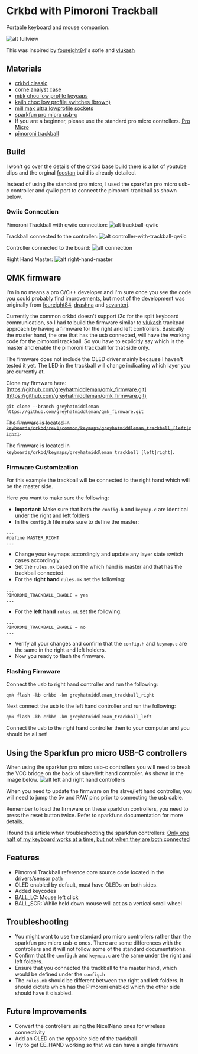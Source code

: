# Crkbd with Pimoroni Trackball
Portable keyboard and mouse companion.

![alt fullview][fullview]

This was inspired by [foureight84](https://github.com/foureight84/sofle-keyboard-pimoroni)'s sofle and [vlukash](https://github.com/vlukash/corne-trackpad)


## Materials
- [crkbd classic](https://www.littlekeyboards.com/collections/corne-pcb-kits/products/crkbd-classic-essentials-kit)
- [corne analyst case](https://www.littlekeyboards.com/collections/corne-cases/products/corne-analyst-case)
- [mbk choc low profile keycaps](https://www.littlekeyboards.com/collections/keycaps/products/mbk-choc-low-profile-keycaps)
- [kailh choc low profile switches (brown)](https://www.littlekeyboards.com/collections/keyboard-switches/products/kailh-choc-low-profile-switches)
- [mill max ultra lowprofile sockets](https://www.littlekeyboards.com/collections/miscellaneous/products/mill-max-ultra-low-profile-sockets)
- [sparkfun pro micro usb-c](https://www.sparkfun.com/products/15795)
 - If you are a beginner, please use the standard pro micro controllers. [Pro Micro](https://www.littlekeyboards.com/collections/mcus/products/pro-micro-black)
- [pimoroni trackball](https://shop.pimoroni.com/products/trackball-breakout)


## Build
I won't go over the details of the crkbd base build there is a lot of youtube clips and the orginal [foostan](https://github.com/foostan/crkbd) build is already detailed.

Instead of using the standard pro micro, I used the sparkfun pro micro usb-c controller and qwiic port to connect the pimoroni trackball as shown below.


### Qwiic Connection
Pimoroni Trackball with qwiic connection:
![alt trackball-qwiic][trackball-qwiic]

Trackball connected to the controller:
![alt controller-with-trackball-qwiic][controller-with-trackball-qwiic]

Controller connected to the board:
![alt connection][connection]

Right Hand Master:
![alt right-hand-master][right-hand-master]


## QMK firmware
I'm in no means a pro C/C++ developer and I'm sure once you see the code you could probably find improvements, but most of the development was originally from [foureight84](https://github.com/foureight84/qmk_firmware/tree/sofle_foureight84/keyboards/sofle/keymaps/foureight84), [drashna](https://github.com/drashna) and [sevanteri](https://github.com/sevanteri/qmk_firmware/tree/master/users/sevanteri).

Currently the common crkbd doesn't support i2c for the split keyboard communication, so I had to build the firmware similar to [vlukash](https://github.com/qmk/qmk_firmware/tree/master/keyboards/crkbd/keymaps) trackpad approach by having a firmware for the right and left controllers. Basically the master hand, the one that has the usb connected, will have the working code for the pimoroni trackball. So you have to explicitly say which is the master and enable the pimoroni trackball for that side only.

The firmware does not include the OLED driver mainly because I haven't tested it yet. The LED in the trackball will change indicating which layer you are currently at.

Clone my firmware here:
[https://github.com/greyhatmiddleman/qmk_firmware.git](https://github.com/greyhatmiddleman/qmk_firmware.git)

```
git clone --branch greyhatmiddleman https://github.com/greyhatmiddleman/qmk_firmware.git
```

~~The firmware is located in ```keyboards/crkbd/rev1/common/keymaps/greyhatmiddleman_trackball_[left|right]```.~~

The firmware is located in ```keyboards/crkbd/keymaps/greyhatmiddleman_trackball_[left|right]```.


### Firmware Customization
For this example the trackball will be connected to the right hand which will be the master side.

Here you want to make sure the following:

- __Important__: Make sure that both the ```config.h``` and ```keymap.c``` are identical under the right and left folders
- In the ```config.h``` file make sure to define the master:
```
...
#define MASTER_RIGHT
...
```
- Change your keymaps accordingly and update any layer state switch cases accordingly.
- Set the ```rules.mk``` based on the which hand is master and that has the trackball connected.
 - For the __right hand__ ```rules.mk``` set the following:
 ```
 ...
 PIMORONI_TRACKBALL_ENABLE = yes
 ...
 ```
 - For the __left hand__ ```rules.mk``` set the following:
 ```
 ...
 PIMORONI_TRACKBALL_ENABLE = no
 ...
 ```
- Verify all your changes and confirm that the ```config.h``` and ```keymap.c``` are the same in the right and left holders.
- Now you ready to flash the firmware.

### Flashing Firmware
Connect the usb to right hand controller and run the following:
```
qmk flash -kb crkbd -km greyhatmiddleman_trackball_right
```

Next connect the usb to the left hand controller and run the following:
```
qmk flash -kb crkbd -km greyhatmiddleman_trackball_left
```

Connect the usb to the right hand controller then to your computer and you should be all set!


## Using the Sparkfun pro micro USB-C controllers
When using the sparkfun pro micro usb-c controllers you will need to break the VCC bridge on the back of slave/left hand controller. As shown in the image below.
![alt left and right hand controllers][left-right-controllers]

When you need to update the firmware on the slave/left hand controller, you will need to jump the 5v and RAW pins prior to connecting the usb cable.

Remember to load the firmware on these sparkfun controllers, you need to press the reset button twice. Refer to sparkfuns documentation for more details.

I found this article when troubleshooting the sparkfun controllers:
[Only one half of my keyboard works at a time, but not when they are both connected](https://docs.splitkb.com/hc/en-us/articles/360010588860-Only-one-half-of-my-keyboard-works-at-a-time-but-not-when-they-are-both-connected)

## Features
- Pimoroni Trackball reference core source code located in the drivers/sensor path
- OLED enabled by default, must have OLEDs on both sides.
- Added keycodes
 - BALL_LC: Mouse left click
 - BALL_SCR: While held down mouse will act as a vertical scroll wheel

## Troubleshooting
- You might want to use the standard pro micro controllers rather than the sparkfun pro micro usb-c ones. There are some differences with the controllers and it will not follow some of the standard documentations.
- Confirm that the ```config.h``` and ```keymap.c``` are the same under the right and left folders.
- Ensure that you connected the trackball to the master hand, which would be defined under the ```config.h```
- The ```rules.mk``` should be different between the right and left folders. It should dictate which has the Pimoroni enabled which the other side should have it disabled.

## Future Improvements
- Convert the controllers using the Nice!Nano ones for wireless connectivity
- Add an OLED on the opposite side of the trackball
- Try to get EE_HAND working so that we can have a single firmware

<!--
<div>
<blank>
<a href="https://www.buymeacoffee.com/whmiddleman" target="_blank"><img src="https://www.buymeacoffee.com/assets/img/custom_images/orange_img.png" alt="Buy Me A Coffee" style="height: 41px !important;width: 174px !important;box-shadow: 0px 3px 2px 0px rgba(190, 190, 190, 0.5) !important;-webkit-box-shadow: 0px 3px 2px 0px rgba(190, 190, 190, 0.5) !important;" ></a>
</blank>
</div>
-->


[connection]: https://raw.githubusercontent.com/greyhatmiddleman/crkbd-pimoroni-trackball/main/images/connection.jpg
[controller-with-trackball-qwiic]: https://raw.githubusercontent.com/greyhatmiddleman/crkbd-pimoroni-trackball/main/images/controller-with-trackball-qwiic.jpg
[fullview]: https://raw.githubusercontent.com/greyhatmiddleman/crkbd-pimoroni-trackball/main/images/fullview.jpg
[right-hand-master]: https://raw.githubusercontent.com/greyhatmiddleman/crkbd-pimoroni-trackball/main/images/right-hand-master.jpg
[trackball-qwiic]: https://raw.githubusercontent.com/greyhatmiddleman/crkbd-pimoroni-trackball/main/images/trackball-qwiic.jpg
[left-right-controllers]: https://raw.githubusercontent.com/greyhatmiddleman/crkbd-pimoroni-trackball/main/images/left-right-controllers.jpg

